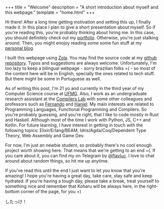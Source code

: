 +++
title = "Welcome"
description = "A short introduction about myself and this webpage."
template = "home.html"
+++

Hi there! After a long time getting motivation and setting this up, I finally made it. In this place I plan to give a short presentation about myself. So if you're reading this, you're probably thinking about hiring me. In this case, you should definitely check out my [portfolio](@/portfolio/_index.md). Otherwise, you're just stalking around. Then, you might enojoy reading some some fun stuff at my [personal blog](@/blog/_index.md).

I built this webpage using [Zola](https://www.getzola.org). You may find the source code at my [github repository](https://github.com/flavluc/flavluc.github.io). Typos and suggestions are always welcome. Unfortunately, I'm too lazy to keep a bilingual webpage - sorry brazilian folks =( - so most of the content here will be in English, specially the ones related to tech stuff. But there might be some in Portuguese as well.

As of writing this post, I'm 21 yo and currently in the third year of my Computer Science course at [UFMG](https://en.wikipedia.org/wiki/Federal_University_of_Minas_Gerais). Also, I work as an undergraduate research assistant at the [Compilers Lab](http://lac.dcc.ufmg.br/) with some other colleagues and professors such as [Fernando](https://homepages.dcc.ufmg.br/~fernando/) and [Haniel](https://homepages.dcc.ufmg.br/~hbarbosa/). My main interests are related to Programming Languages, Functional Programming and Compilers. So you're probably guessing, and you're right, that I like to code mostly in Rust and Haskell. Although most of the time I work with Python, JS, C++ and Kotlin. For future learning, I have interest in getting in touch with the following topics: Elixir/Erlang/BEAM, Idris/Agda/Coq/Dependent Type Theory, Web Assembly and Game Dev.

For now, I'm just an newbie student, so probably there's no cool enough project worth showing here. That means that we're getting to an end =(. If you care about it, you can find my on Telegram by [@flavluc](https://t.me/flavluc). I love to chat around about random things, so hit me up anytime.

If you've read this until the end I just want to let you know that you're amazing! I hope you're having a great day, take care, stay safe and keep hydrated. If you're having a tough day, please take a break, treat yourself to something nice and remember that Koharu will be always here, in the right-bottom corner of the page, for you =) 

したっけ！
